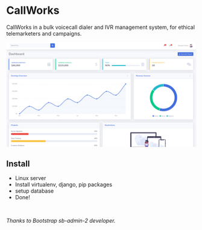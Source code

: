 # CallWorks

CallWorks in a bulk voicecall dialer and IVR management system, for ethical telemarketers and campaigns.

![feaetured dashboard](webapp/static/img/repofeatimg1.png?raw=true)

## Install

- Linux server
- Install virtualenv, django, pip packages
- setup database
- Done!

<br>

_Thanks to Bootstrap sb-admin-2 developer._